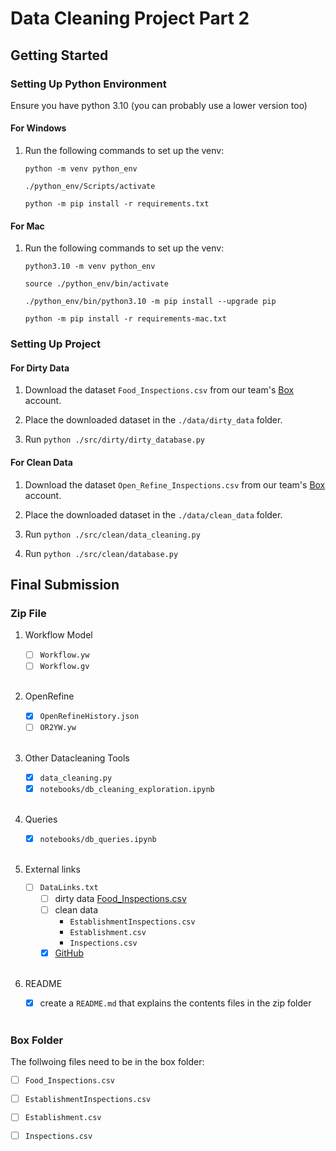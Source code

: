 # Data Cleaning Project Part 2

## Getting Started

### Setting Up Python Environment

Ensure you have python 3.10 (you can probably use a lower version too)

#### For Windows

1. Run the following commands to set up the venv:

   `python -m venv python_env`

   `./python_env/Scripts/activate`

   `python -m pip install -r requirements.txt`

#### For Mac

1. Run the following commands to set up the venv:

   `python3.10 -m venv python_env`

   `source ./python_env/bin/activate`

   `./python_env/bin/python3.10 -m pip install --upgrade pip`

   `python -m pip install -r requirements-mac.txt`

### Setting Up Project

#### For Dirty Data
1. Download the dataset `Food_Inspections.csv` from our team's [Box](https://uofi.app.box.com/folder/166723381455) account.

2. Place the downloaded dataset in the `./data/dirty_data` folder.

3. Run `python ./src/dirty/dirty_database.py`

#### For Clean Data
1. Download the dataset `Open_Refine_Inspections.csv` from our team's [Box](https://uofi.app.box.com/folder/166723381455) account.

2. Place the downloaded dataset in the `./data/clean_data` folder.

3. Run `python ./src/clean/data_cleaning.py`

4. Run `python ./src/clean/database.py`

## Final Submission

### Zip File

1. Workflow Model
   - [ ] `Workflow.yw`  
   - [ ] `Workflow.gv`  
   <BR>

2. OpenRefine
   - [x] `OpenRefineHistory.json`
   - [ ] `OR2YW.yw`  
   <BR>

3. Other Datacleaning Tools
   - [x] `data_cleaning.py`
   - [x] `notebooks/db_cleaning_exploration.ipynb`
   <BR>

4. Queries
   - [x] `notebooks/db_queries.ipynb`  
   <BR>

5. External links
   - [ ] `DataLinks.txt`
      - [ ] dirty data [Food_Inspections.csv](https://uofi.app.box.com/folder/166723381455)
      - [ ] clean data
         - `EstablishmentInspections.csv`
         - `Establishment.csv`
         - `Inspections.csv`
      - [x] [GitHub](https://github.com/TylerLott/data-clean-proj)  
      <BR>

6. README
   - [x] create a `README.md` that explains the contents files in the zip folder  
   <BR>

### Box Folder

The follwoing files need to be in the box folder:

   - [ ] `Food_Inspections.csv`

   - [ ] `EstablishmentInspections.csv`

   - [ ] `Establishment.csv`

   - [ ] `Inspections.csv`

   

